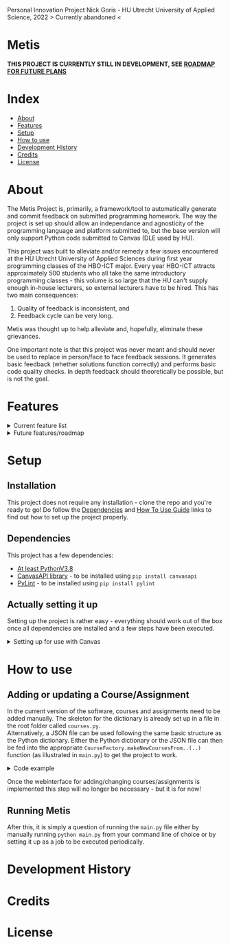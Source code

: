Personal Innovation Project Nick Goris - HU Utrecht University of Applied Science, 2022
\> Currently abandoned <

# Metis

__THIS PROJECT IS CURRENTLY STILL IN DEVELOPMENT, SEE [ROADMAP FOR FUTURE PLANS](https://github.com/Druyv/Metis/tree/development/README.md#features "Metis README Features")__

# Index
- [About](https://github.com/Druyv/Metis/tree/development#about "Metis README About")
- [Features](https://github.com/Druyv/Metis/tree/development#features "Metis README Features")
- [Setup](https://github.com/Druyv/Metis/tree/development/README.md#setup "Metis README Setup")
- [How to use](https://github.com/Druyv/Metis/tree/development/README.md#how-to-use "Metis README How to use")
- [Development History](https://github.com/Druyv/Metis/tree/development/README.md#development-history "Metis README Development History")
- [Credits](https://github.com/Druyv/Metis/tree/development/README.md#credits "Metis README Credits")
- [License](https://github.com/Druyv/Metis/tree/development/README.md#license "Metis README License")

# About
The Metis Project is, primarily, a framework/tool to automatically generate and commit feedback on submitted programming homework. The way the project is set up should allow an independance and agnosticity of the programming language and platform submitted to, but the base version will only support Python code submitted to Canvas (DLE used by HU).

This project was built to alleviate and/or remedy a few issues encountered at the HU Utrecht University of Applied Sciences during first year programming classes of the HBO-ICT major. Every year HBO-ICT attracts approximately 500 students who all take the same introductory programming classes - this volume is so large that the HU can't supply enough in-house lecturers, so external lecturers have to be hired. This has two main consequences: 
1. Quality of feedback is inconsistent, and 
2. Feedback cycle can be very long. 
 
Metis was thought up to help alleviate and, hopefully, eliminate these grievances.

One important note is that this project was never meant and should never be used to replace in person/face to face feedback sessions. It generates basic feedback (whether solutions function correctly) and performs basic code quality checks. In depth feedback should theoretically be possible, but is not the goal.


# Features

<details>
  
<summary>Current feature list</summary>

- Languages supported:
  - [Python](https://www.python.org/downloads/release/python-380/ "Python 3.8 download page")
- Tools supported:
  - [PyLint](https://pylint.pycqa.org/en/latest/ "PyLint latest version page")
  - [UnitTest](https://docs.python.org/3/library/unittest.html "UnitTest documentation page")
- Platforms/DLE's supported:
  - [Canvas](https://www.instructure.com/ "Canvas Instructure homepage")

- Allows for automatically:
  - downloading all ungraded homework submissions for specified assignments (no personal data is ever stored)
  - running specified tests on all downloaded submissions
  - running specified tools on all downloaded submissions
  - generating feedback from test and tool results
  - posting feedback as comments on submissions
  - deleting downloaded submissions

- Allows for manually:
  - adding new courses/assignments
  - updating courses/assignments

</details>


<details>

<summary> Future features/roadmap </summary>
  
- Cleanup of project root folder
- Safer API key storage
- Automatic tests for development

- Language agnostic
- Tools can be user specified (will require additional programming for every tool)
- Platform agnostic (will require additional programming for every platform)

- Static CourseFactory
- Add new courses/assignments through web interface
- Update courses/assignments through web interface
- Run containerised for easier setup
- Handle assignments that require user input (currently unavailable because of a bug(?) in the subprocess module)
- Create insights based on (anonymous) data collected, e.g.:
  - What exercises students over- or underperform on
  - How long students take to complete an exercise on average
  - etc.


- Migrate all path operations to Python's PathLib
- Virtualise running of tests and tools, so asynchronous execution is easier

</details>


# Setup
## Installation
This project does not require any installation - clone the repo and you're ready to go! Do follow the [Dependencies](https://github.com/Druyv/Metis/tree/development#dependencies "Metis README Dependencies") and [How To Use Guide](https://github.com/Druyv/Metis/tree/development/README.md#how-to-use "Metis README How to use") links to find out how to set up the project properly.

## Dependencies
This project has a few dependencies:
- [At least PythonV3.8](https://www.python.org/downloads/release/python-380/ "Python 3.8 download page")
- [CanvasAPI library](https://canvasapi.readthedocs.io/en/stable/getting-started.html "Canvas API Getting Started page") - to be installed using `pip install canvasapi`
- [PyLint](https://pylint.pycqa.org/en/latest/ "PyLint latest version page") - to be installed using `pip install pylint`

## Actually setting it up

Setting up the project is rather easy - everything should work out of the box once all dependencies are installed and a few steps have been executed.

<details>
<summary> Setting up for use with Canvas </summary>

- __Canvas API key__:
  Canvas forbids one from requesting the users of their applications to provide their own API key, but I obviously cannot     give you mine. I would recommend asking your Canvas/DLE administrator to give you a key. Metis expects you to store this in a file called `credentials.py` in the root folder of the project (for now), with a variable name `API_KEY`
- __Canvas URL__:
  In the same `credentials.py` file you should add a variable `API_URL`, which comes down to your organisation's Canvas URL. For example, in the case of the HU, this is `https://canvas.hu.nl`

</details>

# How to use
## Adding or updating a Course/Assignment

In the current version of the software, courses and assignments need to be added manually. The skeleton for the dictionary is already set up in a file in the root folder called `courses.py`.\
Alternatively, a JSON file can be used following the same basic structure as the Python dictionary. Either the Python dictionary or the JSON file can then be fed into the appropriate `CourseFactory.makeNewCoursesFrom..(..)` function (as illustrated in `main.py`) to get the project to work.

<details>
<summary> Code example </summary>

```py
from CourseFactory import CourseFactory

course_factory = CourseFactory()
course_list_from_dict = course_factory.makeNewCoursesFromDict(<dict>)       #If a dict is used
course_list_from_json = course_factory.makeNewCoursesFromJson(<json_file>)  #If a JSON file is used
```
</details>

Once the webinterface for adding/changing courses/assignments is implemented this step will no longer be necessary - but it is for now!

## Running Metis

After this, it is simply a question of running the `main.py` file either by manually running `python main.py` from your command line of choice or by setting it up as a job to be executed periodically. 

# Development History

# Credits

# License
